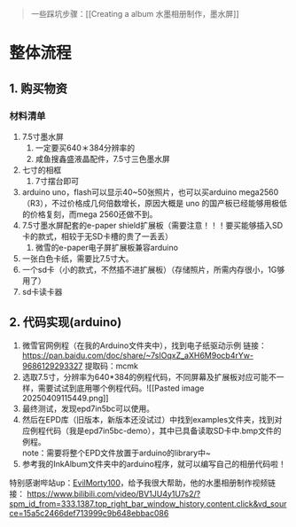 >一些踩坑步骤：[[Creating a album 水墨相册制作，墨水屏]]
# 整体流程

## 1. 购买物资
### 材料清单
1. 7.5寸墨水屏
	1. 一定要买640＊384分辨率的
	2. 咸鱼搜鑫盛液晶配件，7.5寸三色墨水屏
2. 七寸的相框
	1. 7寸摆台即可
3. arduino uno，flash可以显示40~50张照片，也可以买arduino mega2560（R3），不过价格成几何倍数增长，原因大概是 uno 的国产板已经能够用极低的价格复刻，而mega 2560还做不到。
4. 7.5寸墨水屏配套的e-paper shield扩展板（需要注意！！！要买能够插入SD卡的款式，相较于无SD卡槽的贵了一丢丢）
	1. 微雪的e-paper电子屏扩展板兼容arduino
5. 一张白色卡纸，需要比7.5寸大。
6. 一个sd卡（小的款式，不然插不进扩展板）（存储照片，所需内存很小，1G够用了）
7. sd卡读卡器

## 2. 代码实现(arduino)

1. 微雪官网例程（在我的Arduino文件夹中），找到电子纸驱动示例 链接：https://pan.baidu.com/doc/share/~7sIOqxZ_aXH6M9ocb4rYw-9686129293327 提取码：mcmk
2. 选取7.5寸，分辨率为640\*384的例程代码，不同屏幕及扩展板对应可能不一样，需要试试到底用哪个例程代码。![[Pasted image 20250409115449.png]]
3. 最终测试，发现epd7in5bc可以使用。
4. 然后在EPD库（旧版本，新版本还没试过）中找到examples文件夹，找到对应例程代码（我是epd7in5bc-demo），其中已具备读取SD卡中.bmp文件的例程。  
note：需要将整个EPD文件放置于arduino的library中~
5. 参考我的InkAlbum文件夹中的arduino程序，就可以编写自己的相册代码啦！


特别感谢哔站up：[EvilMorty100](https://space.bilibili.com/34469855)，给予我很大帮助，他的水墨相册制作视频链接：
https://www.bilibili.com/video/BV1JU4y1U7s2/?spm_id_from=333.1387.top_right_bar_window_history.content.click&vd_source=15a5c2466def713999c9b648ebbac086
